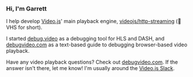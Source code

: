 ### Hi, I'm Garrett

I help develop [Video.js](https://github.com/videojs/video.js)' main playback engine, [videojs/http-streaming](https://github.com/videojs/http-streaming) (:vhs: VHS for short).

I started [debug.video](https://debug.video/) as a debugging tool for HLS and DASH, and [debugvideo.com](https://debugvideo.com) as a text-based guide to debugging browser-based video playback.

Have any video playback questions? Check out [debugvideo.com](https://debugvideo.com/). If the answer isn't there, let me know! I'm usually around the [Video.js Slack](http://slack.videojs.com).
